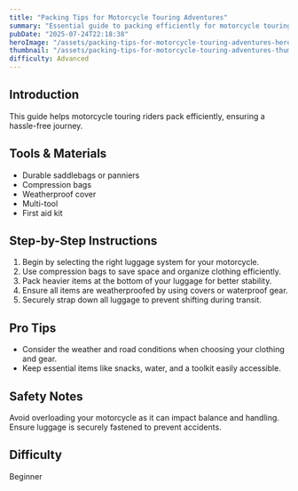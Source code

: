 ```yaml
---
title: "Packing Tips for Motorcycle Touring Adventures"
summary: "Essential guide to packing efficiently for motorcycle touring trips"
pubDate: "2025-07-24T22:18:38"
heroImage: "/assets/packing-tips-for-motorcycle-touring-adventures-hero.jpg"
thumbnail: "/assets/packing-tips-for-motorcycle-touring-adventures-thumb.jpg"
difficulty: Advanced
---
```


<h2>Introduction</h2>
<p>This guide helps motorcycle touring riders pack efficiently, ensuring a hassle-free journey.</p>
<h2>Tools & Materials</h2>
<ul>
  <li>Durable saddlebags or panniers</li>
  <li>Compression bags</li>
  <li>Weatherproof cover</li>
  <li>Multi-tool</li>
  <li>First aid kit</li>
</ul>
<h2>Step-by-Step Instructions</h2>
<ol>
  <li>Begin by selecting the right luggage system for your motorcycle.</li>
  <li>Use compression bags to save space and organize clothing efficiently.</li>
  <li>Pack heavier items at the bottom of your luggage for better stability.</li>
  <li>Ensure all items are weatherproofed by using covers or waterproof gear.</li>
  <li>Securely strap down all luggage to prevent shifting during transit.</li>
</ol>
<h2>Pro Tips</h2>
<ul>
  <li>Consider the weather and road conditions when choosing your clothing and gear.</li>
  <li>Keep essential items like snacks, water, and a toolkit easily accessible.</li>
</ul>
<h2>Safety Notes</h2>
<p>Avoid overloading your motorcycle as it can impact balance and handling. Ensure luggage is securely fastened to prevent accidents.</p>
<h2>Difficulty</h2>
<p>Beginner</p>
